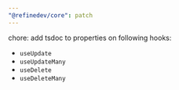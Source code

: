 ```yaml
---
"@refinedev/core": patch
---
```


chore: add tsdoc to properties on following hooks:

-   `useUpdate`
-   `useUpdateMany`
-   `useDelete`
-   `useDeleteMany`
